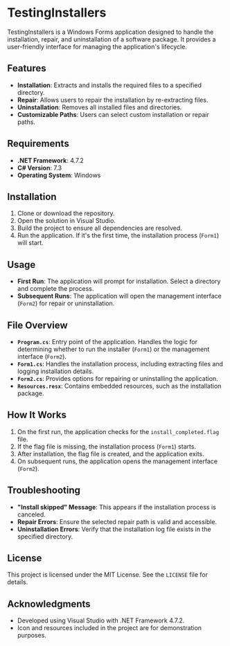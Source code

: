 # TestingInstallers

TestingInstallers is a Windows Forms application designed to handle the installation, repair, and uninstallation of a software package. It provides a user-friendly interface for managing the application's lifecycle.

## Features
- **Installation**: Extracts and installs the required files to a specified directory.
- **Repair**: Allows users to repair the installation by re-extracting files.
- **Uninstallation**: Removes all installed files and directories.
- **Customizable Paths**: Users can select custom installation or repair paths.

## Requirements
- **.NET Framework**: 4.7.2
- **C# Version**: 7.3
- **Operating System**: Windows

## Installation
1. Clone or download the repository.
2. Open the solution in Visual Studio.
3. Build the project to ensure all dependencies are resolved.
4. Run the application. If it's the first time, the installation process (`Form1`) will start.

## Usage
- **First Run**: The application will prompt for installation. Select a directory and complete the process.
- **Subsequent Runs**: The application will open the management interface (`Form2`) for repair or uninstallation.

## File Overview
- **`Program.cs`**: Entry point of the application. Handles the logic for determining whether to run the installer (`Form1`) or the management interface (`Form2`).
- **`Form1.cs`**: Handles the installation process, including extracting files and logging installation details.
- **`Form2.cs`**: Provides options for repairing or uninstalling the application.
- **`Resources.resx`**: Contains embedded resources, such as the installation package.

## How It Works
1. On the first run, the application checks for the `install_completed.flag` file.
2. If the flag file is missing, the installation process (`Form1`) starts.
3. After installation, the flag file is created, and the application exits.
4. On subsequent runs, the application opens the management interface (`Form2`).

## Troubleshooting
- **"Install skipped" Message**: This appears if the installation process is canceled.
- **Repair Errors**: Ensure the selected repair path is valid and accessible.
- **Uninstallation Errors**: Verify that the installation log file exists in the specified directory.

## License
This project is licensed under the MIT License. See the `LICENSE` file for details.

## Acknowledgments
- Developed using Visual Studio with .NET Framework 4.7.2.
- Icon and resources included in the project are for demonstration purposes.

